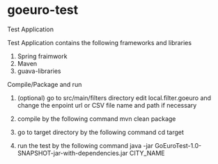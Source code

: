 # goeuro-test
Test Application

Test Application contains the following frameworks and libraries
1. Spring fraimwork
2. Maven
3. guava-libraries

Compile/Package and run

1. (optional) go to src/main/filters directory edit local.filter.goeuro and change the enpoint url or CSV file name and path if necessary

2. compile by the following command
    mvn clean package

3. go to target directory by the following command
    cd target

4. run the test by the following command
    java -jar GoEuroTest-1.0-SNAPSHOT-jar-with-dependencies.jar CITY_NAME
